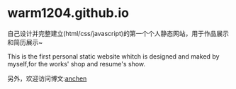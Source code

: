 warm1204.github.io
==================
自己设计并完整建立(html/css/javascript)的第一个个人静态网站，用于作品展示和简历展示~

This is the first personal static website whitch is designed and maked by myself,for the works' shop and resume's show. 



另外，欢迎访问博文:[anchen](http://anchen1204.github.io/)
